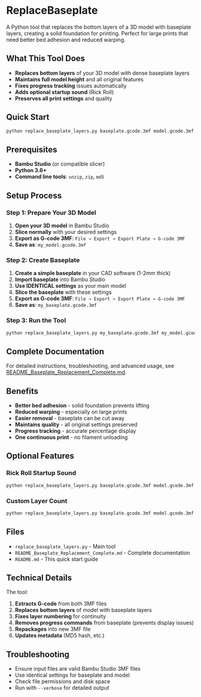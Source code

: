 # ReplaceBaseplate

A Python tool that replaces the bottom layers of a 3D model with baseplate layers, creating a solid foundation for printing. Perfect for large prints that need better bed adhesion and reduced warping.

## What This Tool Does

- **Replaces bottom layers** of your 3D model with dense baseplate layers
- **Maintains full model height** and all original features
- **Fixes progress tracking** issues automatically
- **Adds optional startup sound** (Rick Roll)
- **Preserves all print settings** and quality

## Quick Start

```bash
python replace_baseplate_layers.py baseplate.gcode.3mf model.gcode.3mf output.gcode.3mf
```

## Prerequisites

- **Bambu Studio** (or compatible slicer)
- **Python 3.6+**
- **Command line tools**: `unzip`, `zip`, `md5`

## Setup Process

### Step 1: Prepare Your 3D Model
1. **Open your 3D model** in Bambu Studio
2. **Slice normally** with your desired settings
3. **Export as G-code 3MF**: `File → Export → Export Plate → G-code 3MF`
4. **Save as**: `my_model.gcode.3mf`

### Step 2: Create Baseplate
1. **Create a simple baseplate** in your CAD software (1-2mm thick)
2. **Import baseplate** into Bambu Studio
3. **Use IDENTICAL settings** as your main model
4. **Slice the baseplate** with these settings
5. **Export as G-code 3MF**: `File → Export → Export Plate → G-code 3MF`
6. **Save as**: `my_baseplate.gcode.3mf`

### Step 3: Run the Tool
```bash
python replace_baseplate_layers.py my_baseplate.gcode.3mf my_model.gcode.3mf my_model_with_baseplate.gcode.3mf
```

## Complete Documentation

For detailed instructions, troubleshooting, and advanced usage, see [README_Baseplate_Replacement_Complete.md](README_Baseplate_Replacement_Complete.md).

## Benefits

- **Better bed adhesion** - solid foundation prevents lifting
- **Reduced warping** - especially on large prints
- **Easier removal** - baseplate can be cut away
- **Maintains quality** - all original settings preserved
- **Progress tracking** - accurate percentage display
- **One continuous print** - no filament unloading

## Optional Features

### Rick Roll Startup Sound
```bash
python replace_baseplate_layers.py baseplate.gcode.3mf model.gcode.3mf output.gcode.3mf --startup-sound
```

### Custom Layer Count
```bash
python replace_baseplate_layers.py baseplate.gcode.3mf model.gcode.3mf output.gcode.3mf --layers 3
```

## Files

- `replace_baseplate_layers.py` - Main tool
- `README_Baseplate_Replacement_Complete.md` - Complete documentation
- `README.md` - This quick start guide

## Technical Details

The tool:
1. **Extracts G-code** from both 3MF files
2. **Replaces bottom layers** of model with baseplate layers
3. **Fixes layer numbering** for continuity
4. **Removes progress commands** from baseplate (prevents display issues)
5. **Repackages** into new 3MF file
6. **Updates metadata** (MD5 hash, etc.)

## Troubleshooting

- Ensure input files are valid Bambu Studio 3MF files
- Use identical settings for baseplate and model
- Check file permissions and disk space
- Run with `--verbose` for detailed output
